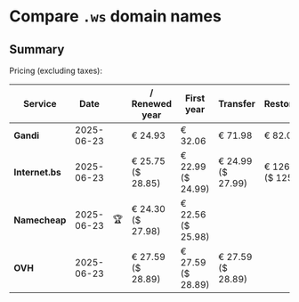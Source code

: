 # Compare `.ws` domain names

## Summary

Pricing (excluding taxes):

| Service | Date |  | / Renewed year | First year | Transfer | Restoration |
|--|--|--|--|--|--|--|
| **Gandi** | 2025-06-23 |  | € 24.93 | € 32.06 | € 71.98 | € 82.06 |
| **Internet.bs** | 2025-06-23 |  | € 25.75<br>($ 28.85) | € 22.99<br>($ 24.99) | € 24.99<br>($ 27.99) | € 126.69<br>($ 125.05) |
| **Namecheap** | 2025-06-23 | 🏆 | € 24.30<br>($ 27.98) | € 22.56<br>($ 25.98) |  |  |
| **OVH** | 2025-06-23 |  | € 27.59<br>($ 28.89) | € 27.59<br>($ 28.89) | € 27.59<br>($ 28.89) |  |
